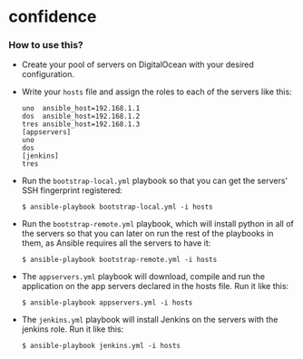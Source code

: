 # confidence

### How to use this?
* Create your pool of servers on DigitalOcean with your desired configuration.

* Write your `hosts` file and assign the roles to each of the servers like this:

    ```
    uno  ansible_host=192.168.1.1
    dos  ansible_host=192.168.1.2
    tres ansible_host=192.168.1.3
    [appservers]
    uno
    dos
    [jenkins]
    tres
    ```

* Run the `bootstrap-local.yml` playbook so that you can get the servers' SSH fingerprint registered:

    ```
    $ ansible-playbook bootstrap-local.yml -i hosts
    ```

* Run the `bootstrap-remote.yml` playbook, which will install python in all of the servers so that you
  can later on run the rest of the playbooks in them, as Ansible requires all the servers to have it:

    ```
    $ ansible-playbook bootstrap-remote.yml -i hosts
    ```

* The `appservers.yml` playbook will download, compile and run the application on the app servers declared
  in the hosts file. Run it like this:

    ```
    $ ansible-playbook appservers.yml -i hosts
    ```

* The `jenkins.yml` playbook will install Jenkins on the servers with the jenkins role. Run it like this:

    ```
    $ ansible-playbook jenkins.yml -i hosts
    ```
